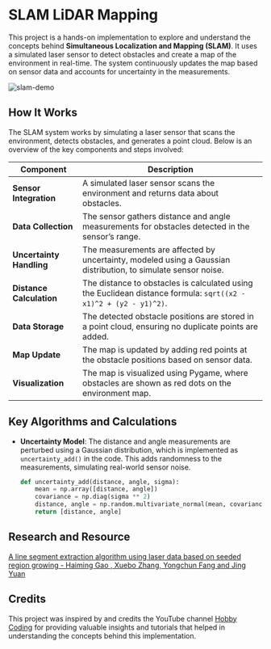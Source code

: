 # SLAM LiDAR Mapping

This project is a hands-on implementation to explore and understand the concepts behind **Simultaneous Localization and Mapping (SLAM)**. It uses a simulated laser sensor to detect obstacles and create a map of the environment in real-time. The system continuously updates the map based on sensor data and accounts for uncertainty in the measurements.

![slam-demo](https://github.com/user-attachments/assets/24646fbf-99d9-4112-bf62-31a8444018f5)

## How It Works

The SLAM system works by simulating a laser sensor that scans the environment, detects obstacles, and generates a point cloud. Below is an overview of the key components and steps involved:

| **Component**              | **Description**                                                                                           |
|----------------------------|-----------------------------------------------------------------------------------------------------------|
| **Sensor Integration**      | A simulated laser sensor scans the environment and returns data about obstacles.                          |
| **Data Collection**         | The sensor gathers distance and angle measurements for obstacles detected in the sensor’s range.          |
| **Uncertainty Handling**    | The measurements are affected by uncertainty, modeled using a Gaussian distribution, to simulate sensor noise. |
| **Distance Calculation**    | The distance to obstacles is calculated using the Euclidean distance formula: `sqrt((x2 - x1)^2 + (y2 - y1)^2)`. |
| **Data Storage**            | The detected obstacle positions are stored in a point cloud, ensuring no duplicate points are added.       |
| **Map Update**              | The map is updated by adding red points at the obstacle positions based on sensor data.                   |
| **Visualization**           | The map is visualized using Pygame, where obstacles are shown as red dots on the environment map.          |

## Key Algorithms and Calculations

- **Uncertainty Model**: The distance and angle measurements are perturbed using a Gaussian distribution, which is implemented as `uncertainty_add()` in the code. This adds randomness to the measurements, simulating real-world sensor noise.
  
  ```python
  def uncertainty_add(distance, angle, sigma):
      mean = np.array([distance, angle])
      covariance = np.diag(sigma ** 2)
      distance, angle = np.random.multivariate_normal(mean, covariance)
      return [distance, angle]

## Research and Resource
[A line segment extraction algorithm
using laser data based on seeded
region growing - Haiming Gao , Xuebo Zhang, Yongchun Fang and Jing Yuan](https://journals.sagepub.com/doi/pdf/10.1177/1729881418755245)

## Credits

This project was inspired by and credits the YouTube channel [Hobby Coding](https://youtube.com/@hobby_coding?si=fAOj5XnREPiPgcBT) for providing valuable insights and tutorials that helped in understanding the concepts behind this implementation.

